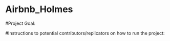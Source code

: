 # Airbnb_Holmes

#Project Goal:

#Instructions to potential contributors/replicators on how to run the project:

